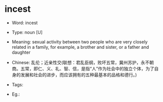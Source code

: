 # incest

- Word: incest

- Type: noun [U]
- Meaning: sexual activity between two people who are very closely related in a family, for example, a brother and sister, or a father and daughter
- Chinese: 乱伦；近亲性交(联想：君乱臣纲，败坏五常，冀州苏护，永不朝商。五常，即仁、义、礼、智、信，是指“人”作为社会中的独立个体，为了自身的发展和社会的进步，而应该拥有的五种最基本的品格和德行。)
- Tags: 
- Eg.: 

